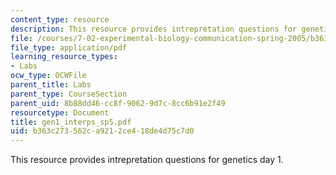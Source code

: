 ```yaml
---
content_type: resource
description: This resource provides intrepretation questions for genetics day 1.
file: /courses/7-02-experimental-biology-communication-spring-2005/b363c273562ca9212ce418de4d75c7d0_gen1_interps_sp5.pdf
file_type: application/pdf
learning_resource_types:
- Labs
ocw_type: OCWFile
parent_title: Labs
parent_type: CourseSection
parent_uid: 8b88dd46-cc8f-9062-9d7c-8cc6b91e2f49
resourcetype: Document
title: gen1_interps_sp5.pdf
uid: b363c273-562c-a921-2ce4-18de4d75c7d0
---
```

This resource provides intrepretation questions for genetics day 1.

